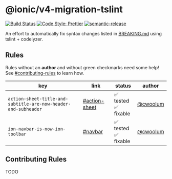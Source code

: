 # @ionic/v4-migration-tslint

[![Build Status][circle-badge]][circle-badge-url]
[![Code Style: Prettier](https://img.shields.io/badge/code_style-prettier-ff69b4.svg)](https://github.com/prettier/prettier)
[![semantic-release](https://img.shields.io/badge/%20%20%F0%9F%93%A6%F0%9F%9A%80-semantic--release-e10079.svg)](https://github.com/semantic-release/semantic-release)

An effort to automatically fix syntax changes listed in [BREAKING.md](https://github.com/ionic-team/ionic/blob/master/angular/BREAKING.md) using tslint + codelyzer.

## Rules

Rules without an **author** and without green checkmarks need some help! See [#contributing-rules](#contributing-rules) to learn how.

| key                                                            | link                                                                          | status                                                   | author                                  |
| -------------------------------------------------------------- | ----------------------------------------------------------------------------- | -------------------------------------------------------- | --------------------------------------- |
| `action-sheet-title-and-subtitle-are-now-header-and-subheader` | [#action-sheet][action-sheet-title-and-subtitle-are-now-header-and-subheader] | :white_check_mark: tested<br> :white_check_mark: fixable | [@cwoolum](https://github.com/cwoolum/) |
| `ion-navbar-is-now-ion-toolbar`                                | [#navbar][ion-navbar-is-now-ion-toolbar]                                      | :white_check_mark: tested<br> :white_check_mark: fixable | [@cwoolum](https://github.com/cwoolum/) |

[ion-navbar-is-now-ion-toolbar]: https://github.com/ionic-team/ionic/blob/master/angular/BREAKING.md#navbar
[action-sheet-title-and-subtitle-are-now-header-and-subheader]: https://github.com/ionic-team/ionic/blob/master/angular/BREAKING.md#action-sheet

## Contributing Rules

TODO

[circle-badge]: https://circleci.com/gh/ionic-team/v4-migration-tslint.svg?style=shield
[circle-badge-url]: https://circleci.com/gh/ionic-team/v4-migration-tslint
